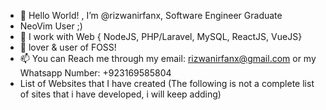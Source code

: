 - 👋 Hello World! , I’m @rizwanirfanx, Software Engineer Graduate
- NeoVim User ;)
- 👀 I work with Web { NodeJS, PHP/Laravel, MySQL, ReactJS, VueJS}
- 💞️ lover & user of FOSS!
- 📫 You can Reach me through my email: rizwanirfanx@gmail.com or my Whatsapp Number: +923169585804
- List of Websites that I have created (The following is not a complete list of sites that i have developed, i will keep adding)
<br/>

<!---
rizwanirfanx/rizwanirfanx is a ✨ special ✨ repository because its `README.md` (this file) appears on your GitHub profile.
You can click the Preview link to take a look at your changes.
--->

